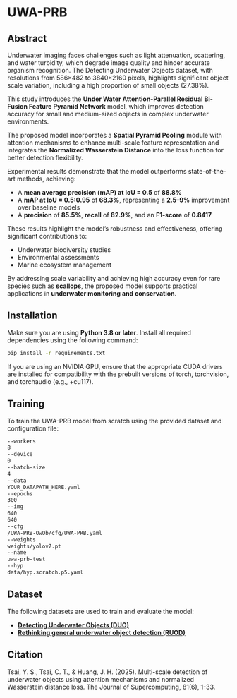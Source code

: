 # UWA-PRB

## Abstract

Underwater imaging faces challenges such as light attenuation, scattering, and water turbidity, which degrade image quality and hinder accurate organism recognition. The Detecting Underwater Objects dataset, with resolutions from 586×482 to 3840×2160 pixels, highlights significant object scale variation, including a high proportion of small objects (27.38%).

This study introduces the **Under Water Attention-Parallel Residual Bi-Fusion Feature Pyramid Network** model, which improves detection accuracy for small and medium-sized objects in complex underwater environments.

The proposed model incorporates a **Spatial Pyramid Pooling** module with attention mechanisms to enhance multi-scale feature representation and integrates the **Normalized Wasserstein Distance** into the loss function for better detection flexibility.

Experimental results demonstrate that the model outperforms state-of-the-art methods, achieving:
- A **mean average precision (mAP) at IoU = 0.5** of **88.8%**
- A **mAP at IoU = 0.5:0.95** of **68.3%**, representing a **2.5–9%** improvement over baseline models
- A **precision** of **85.5%**, **recall** of **82.9%**, and an **F1-score** of **0.8417**

These results highlight the model’s robustness and effectiveness, offering significant contributions to:
- Underwater biodiversity studies
- Environmental assessments
- Marine ecosystem management

By addressing scale variability and achieving high accuracy even for rare species such as **scallops**, the proposed model supports practical applications in **underwater monitoring and conservation**.


## Installation

Make sure you are using **Python 3.8 or later**. Install all required dependencies using the following command:

```bash
pip install -r requirements.txt
```

If you are using an NVIDIA GPU, ensure that the appropriate CUDA drivers are installed for compatibility with the prebuilt versions of torch, torchvision, and torchaudio (e.g., +cu117).

## Training

To train the UWA-PRB model from scratch using the provided dataset and configuration file:

```bash
--workers
8
--device
0
--batch-size
4
--data
YOUR_DATAPATH_HERE.yaml
--epochs
300
--img
640
640
--cfg
/UWA-PRB-OwOb/cfg/UWA-PRB.yaml
--weights
weights/yolov7.pt
--name
uwa-prb-test
--hyp
data/hyp.scratch.p5.yaml
```

## Dataset

The following datasets are used to train and evaluate the model:
- **[Detecting Underwater Objects (DUO)](https://paperswithcode.com/dataset/duo)** 
- **[Rethinking general underwater object detection (RUOD)](https://universe.roboflow.com/cttlab/ruod-copy)** 

## Citation
Tsai, Y. S., Tsai, C. T., & Huang, J. H. (2025). Multi-scale detection of underwater objects using attention mechanisms and normalized Wasserstein distance loss. The Journal of Supercomputing, 81(6), 1-33.

